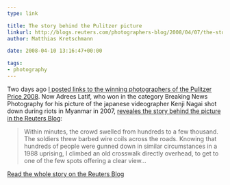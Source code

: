```yaml
---
type: link

title: The story behind the Pulitzer picture
linkurl: http://blogs.reuters.com/photographers-blog/2008/04/07/the-story-behind-the-pictures/
author: Matthias Kretschmann

date: 2008-04-10 13:16:47+00:00

tags:
- photography
---
```


Two days ago [I posted links to the winning photographers of the Pulitzer Price 2008](http://www.kremalicious.com/2008/04/pulitzer-price-winners-2008-announced-various-photographers-awarded/). Now Adrees Latif, who won in the category Breaking News Photography for his picture of the japanese videographer Kenji Nagai shot down during riots in Myanmar in 2007, [reveales the story behind the picture in the Reuters Blog](http://blogs.reuters.com/photo/2008/04/07/the-story-behind-the-pictures/):

> Within minutes, the crowd swelled from hundreds to a few thousand. The soldiers threw barbed wire coils across the roads.
Knowing that hundreds of people were gunned down in similar circumstances in a 1988 uprising, I climbed an old crosswalk directly overhead, to get to one of the few spots offering a clear view...

[Read the whole story on the Reuters Blog](http://blogs.reuters.com/photo/2008/04/07/the-story-behind-the-pictures/)
